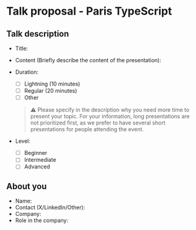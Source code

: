# Talk proposal - Paris TypeScript

## Talk description
* Title:

* Content (Briefly describe the content of the presentation):

* Duration:
  - [ ] Lightning (10 minutes)
  - [ ] Regular (20 minutes)
  - [ ] Other
  > ⚠️ Please specify in the description why you need more time to present your topic. For your information, long presentations are not prioritized first, as we prefer to have several short presentations for people attending the event.

* Level:
  - [ ] Beginner
  - [ ] Intermediate
  - [ ] Advanced

## About you
* Name:
* Contact (X/LinkedIn/Other):
* Company:
* Role in the company: 
